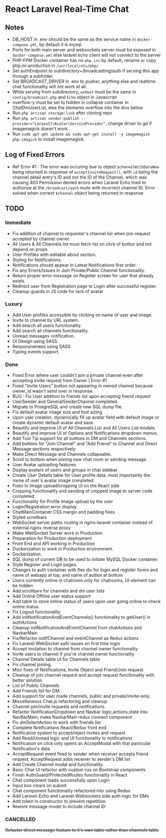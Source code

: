 # React Laravel Real-Time Chat

## Notes

- DB_HOST in .env should be the same as the service name in `docker-compose.yml`, by default it is mysql.
- Ports for both main server and websockets server must be exposed in `docker-compose.yml` else laravel echo client will not connect to the server
- PHP-FPM Docker container has no `php.ini` by default, rename or copy php.ini-production in `/usr/local/etc/php/`
- Set authEndpoint to subdirectory+/broadcasting/auth if serving this app through a subfolder.
- Set BROADCAST_DRIVER in .env to pusher, anything else and realtime chat functionality will not work at all.
- While serving from subdirectory, `wsHost` must be the same in `config/broadcast.php` and `Echo` object in Javascript
- overflow-y must be set to hidden in collapse container in ChatDmUserList, else the elements overflow into the divs below
- Run `php artisan storage:link` after cloning repo
- Run `php artisan vendor:publish --provider="Laravolt\Avatar\ServiceProvider"`, change driver to gd if imagemagick doesn't work.
- Run `sudo apt-get update && sudo apt-get install -y imagemagick php-imagick` to install imagemagick.


## Log of Fixed Errors 

- Ref Error #1 : The error was occuring due to object `$channelWithDataNew` being returned in response of `acceptInviteRequest()`, with `id` being the channel detail entry's ID and not the ID of the Channel, which was causing 403 Permission denied errors when Laravel Echo tried to authorize at the `/broadcast/auth` route with incorrect channel ID.
Error solved when correct `$channel` object being returned in response

## TODO

### Immediate

- Fix addition of channel to requester's channel list when join request accepted by channel owner.
- All Users & All Channels list must fetch list on click of button and not depend on props
- User Profiles with editable about section.
- Styling for Notifications.
- Notifications should appear in Latest Notifications first order.
- Fix any Errors/Issues in Join Private/Public Channel functionality.
- Return proper error message on Register screen for user that already exists.
- Redirect user from Registration page to Login after successful register.
- Cleanup guards in JS code for lack of avatar 

### Luxury

- Add User profiles accessible by clicking on name of user and image.
- Invite to channel by URL system.
- Add search all users functionality.
- Add search all channels functionality.
- Unread messages notification.
- UI Design using SASS
- Responsiveness using SASS
- Typing events support.


### Done

- Fixed Error where user couldn't join a private channel even after accepting invite request from Owner | Error #1
- Fixed "Invite Users" button not appearing in owned channel because owner_id wasn't send over in response.
- BUG : Fix User addition to friends list upon accepting friend request
- UserSeeder and GeneralSeederChannel completed.
- Migrate to PostgreSQL and create new SQL dump file.
- Fix default avatar image size and font sizing
- Upon user creation, dynamically fill up avatar field with default image or create dynamic default avatar and save.
- Beautify and improve UI of All Channels List and All Users List modals.
- Beautify and improve UI of Options and Notifications dropdown menus.
- Add Tool Tip support for all buttons in DM and Channels sections.
- Add buttons for "Join Channel" and "Add Friend" to Channel and Direct Message sections respectively
- Make Direct Message and Channels collapsable.
- Scroll to bottom when joining new chat room or sending message
- User Avatar uploading features
- Display avatars of users and groups in chat sidebar
- Create User Details table for User profile data, most importantly the name of user's avatar image completed
- Fixes to Image upload/cropping UI on the React side
- Cropping functionality and sending of cropped image to server code completed
- Functionality for Profile Image upload by the user
- Login/Registration error display
- ChatMainContainer CSS margin and padding fixes
- Styled scrollbars
- WebSocket server paths routing in nginx-laravel container instead of external nginx reverse proxy
- Make WebSocket Server work in Production 
- Preparation for Production deployment
- Front End and API working in Production
- Dockerization to work in Production environment.
- Dockerization.
- SQL dump of current DB to be used to initiate MySQL Docker container.
- Style Register and Login pages.
- Changes to auth container with flex div for login and register forms and name of webapp at top, and name of author at bottom
- Users currently online in chatroom only for chatrooms, UI element can be hidden
- Add scrollbars for channels and dm user lists 
- Add Online Offline user status support
- Add table to store online status of users upon user going online to check online status.
- Fix Logout functionality
- Add initNotificationAndEventChannels() functionality to getUser() in authActions
- Cleanup initNotificationAndEventChannel from chatActions and NavbarMain
- Fix/Refactor notifChannel and eventChannel as Redux actions
- Fix Laravel WebSocket auth issues on first time login
- Accept invitation to channel from channel owner functionality
- Invite users to channel if you're channel owner functionality
- Channel Details table UI for Channels table
- Fix channel joining.
- Misc fixes of Notifications, Invite Object and Friend/Join request.
- Cleanup of join channel request and accept request functionality with better solution
- List of Pubilc Channels
- Add Friends list for DM.
- Add support for user made channels, public and private/invite-only.
- Miscellaneous Chat.js refactoring and cleanup
- Channel join/invite requests and notifications.
- Refactor NotificationDropdown and Navbar logic,actions,state into NavBarMain; make NavbarMain redux connect component
- Fix dmSelectAction to work with friends list
- Complete Notifications React/Redux front end 
- Notification system to accept/reject invites and request
- Add Read/Unread logic and UI functionality to notifications
- Notification on click only opens an AcceptModal with that particular Notification's data
- AcceptRequest event fired to sender when receiver accepts friend request, AcceptRequest adds receiver to sender's DM list
- Add Create Channel modal and functionality.
- Basic Chat UI refactor with custom css on Bootstrap components
- Finish AuthGuard/ProtectedRoutes functionality in React
- Chat component loads successfully upon Login
- Input box clears on submit
- Chat component functionality refactored into using Redux
- Add Laravel-Echo and Laravel-Websockets side auth logic for DMs
- Add token in constructor to prevent repetition.
- Rework message model to include channel ID

### CANCELLED

<del>Refactor direct message feature to it's own table rather than channels table</del>
